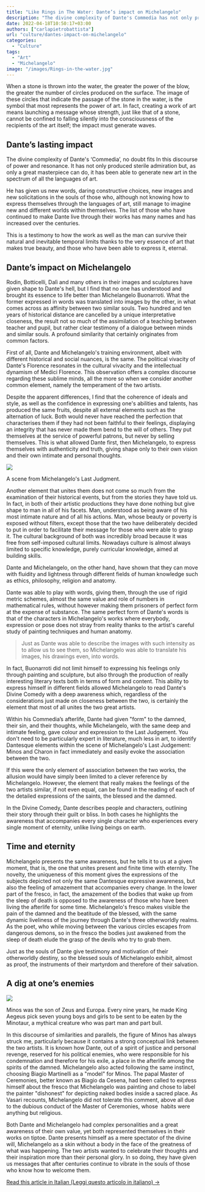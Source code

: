 ```yaml
---
title: "Like Rings in The Water: Dante’s impact on Michelangelo"
description: "The divine complexity of Dante's Commedia has not only produced sterile admiration but has been able to generate new art in all the shapes and forms. This piece looks at Dante's impact on the Michelangelo."
date: 2022-04-18T10:50:17+03:00
authors: ["carlapietrobattista"]
url: "culture/dantes-impact-on-michelangelo"
categories:
  - "Culture"
tags:
  - "Art"
  - "Michelangelo"
image: "/images/Rings-in-the-water.jpg"
---
```

When a stone is thrown into the water, the greater the power of the blow, the greater the number of circles produced on the surface. The image of these circles that indicate the passage of the stone in the water, is the symbol that most represents the power of art. In fact, creating a work of art means launching a message whose strength, just like that of a stone, cannot be confined to falling silently into the consciousness of the recipients of the art itself; the impact must generate waves.

## **Dante’s lasting impact**

The divine complexity of Dante's ‘Commedia’, no doubt fits In this discourse of power and resonance. It has not only produced sterile admiration but, as only a great masterpiece can do, it has been able to generate new art in the spectrum of all the languages ​​of art.

He has given us new words, daring constructive choices, new images and new solicitations in the souls of those who, although not knowing how to express themselves through the languages ​​of art, still manage to imagine new and different worlds within themselves. The list of those who have continued to make Dante live through their works has many names and has increased over the centuries.

This is a testimony to how the work as well as the man can survive their natural and inevitable temporal limits thanks to the very essence of art that makes true beauty, and those who have been able to express it, eternal.

## **Dante’s impact on Michelangelo**

Rodin, Botticelli, Dalì and many others in their images and sculptures have given shape to Dante's hell, but I find that no one has understood and brought its essence to life better than Michelangelo Buonarroti. What the former expressed in words was translated into images by the other, in what comes across as affinity between two similar souls. Two hundred and ten years of historical distance are cancelled by a unique interpretative closeness, the result not so much of the assimilation of a teaching between teacher and pupil, but rather clear testimony of a dialogue between minds and similar souls. A profound similarity that certainly originates from common factors.

First of all, Dante and Michelangelo's training environment, albeit with different historical and social nuances, is the same. The political vivacity of Dante's Florence resonates in the cultural vivacity and the intellectual dynamism of Medici Florence. This observation offers a complex discourse regarding these sublime minds, all the more so when we consider another common element, namely the temperament of the two artists.

Despite the apparent differences, I find that the coherence of ideals and style, as well as the confidence in expressing one's abilities and talents, has produced the same fruits, despite all external elements such as the alternation of luck. Both would never have reached the perfection that characterises them if they had not been faithful to their feelings, displaying an integrity that has never made them bend to the will of others. They put themselves at the service of powerful patrons, but never by selling themselves. This is what allowed Dante first, then Michelangelo, to express themselves with authenticity and truth, giving shape only to their own vision and their own intimate and personal thoughts.

![](/images/The-Last-Judgment_Dantes-impact-on-Michelangelo-1024x633.jpg)

A scene from Michelangelo's Last Judgment.


Another element that unites them does not come so much from the examination of their historical events, but from the stories they have told us. In fact, in both of their artistic productions they have done nothing but give shape to man in all of his facets. Man, understood as being aware of his most intimate nature and of all his actions. Man, whose beauty or poverty is exposed without filters, except those that the two have deliberately decided to put in order to facilitate their message for those who were able to grasp it. The cultural background of both was incredibly broad because it was free from self-imposed cultural limits. Nowadays culture is almost always limited to specific knowledge, purely curricular knowledge, aimed at building skills.

Dante and Michelangelo, on the other hand, have shown that they can move with fluidity and lightness through different fields of human knowledge such as ethics, philosophy, religion and anatomy.

Dante was able to play with words, giving them, through the use of rigid metric schemes, almost the same value and role of numbers in mathematical rules, without however making them prisoners of perfect form at the expense of substance. The same perfect form of Dante's words is that of the characters in Michelangelo's works where everybody, expression or pose does not stray from reality thanks to the artist's careful study of painting techniques and human anatomy.

> Just as Dante was able to describe the images with such intensity as to allow us to see them, so Michelangelo was able to translate his images, his drawings even, into words.

In fact, Buonarroti did not limit himself to expressing his feelings only through painting and sculpture, but also through the production of really interesting literary texts both in terms of form and content. This ability to express himself in different fields allowed Michelangelo to read Dante's Divine Comedy with a deep awareness which, regardless of the considerations just made on closeness between the two, is certainly the element that most of all unites the two great artists.

Within his Commedia’s afterlife, Dante had given "form" to the damned, their sin, and their thoughts, while Michelangelo, with the same deep and intimate feeling, gave colour and expression to the Last Judgement. You don't need to be particularly expert in literature, much less in art, to identify Dantesque elements within the scene of Michelangelo's Last Judgement: Minos and Charon in fact immediately and easily evoke the association between the two.

If this were the only element of association between the two works, the allusion would have simply been limited to a clever reference by Michelangelo. However, the element that really makes the feelings of the two artists similar, if not even equal, can be found in the reading of each of the detailed expressions of the saints, the blessed and the damned.

In the Divine Comedy, Dante describes people and characters, outlining their story through their guilt or bliss. In both cases he highlights the awareness that accompanies every single character who experiences every single moment of eternity, unlike living beings on earth.

## **Time and eternity**

Michelangelo presents the same awareness, but he tells it to us at a given moment, that is, the one that unites present and finite time with eternity. The novelty, the uniqueness of this moment gives the expressions of the subjects depicted not only the same Dantesque expressive awareness, but also the feeling of amazement that accompanies every change. In the lower part of the fresco, in fact, the amazement of the bodies that wake up from the sleep of death is opposed to the awareness of those who have been living the afterlife for some time. Michelangelo's fresco makes visible the pain of the damned and the beatitude of the blessed, with the same dynamic liveliness of the journey through Dante's three otherworldly realms. As the poet, who while moving between the various circles escapes from dangerous demons, so in the fresco the bodies just awakened from the sleep of death elude the grasp of the devils who try to grab them.

Just as the souls of Dante give testimony and motivation of their otherworldly destiny, so the blessed souls of Michelangelo exhibit, almost as proof, the instruments of their martyrdom and therefore of their salvation.

## **A dig at one’s enemies**

![](/images/minos_-Dantes-Influence-on-Michelangelo-.jpg)

Minos was the son of Zeus and Europa. Every nine years, he made King Aegeus pick seven young boys and girls to be sent to be eaten by the Minotaur, a mythical creature who was part man and part bull.


In this discourse of similarities and parallels, the figure of Minos has always struck me, particularly because it contains a strong conceptual link between the two artists. It is known how Dante, out of a spirit of justice and personal revenge, reserved for his political enemies, who were responsible for his condemnation and therefore for his exile, a place in the afterlife among the spirits of the damned. Michelangelo also acted following the same instinct, choosing Biagio Martinelli as a "model" for Minos. The papal Master of Ceremonies, better known as Biagio da Cesena, had been called to express himself about the fresco that Michelangelo was painting and chose to label the painter "dishonest" for depicting naked bodies inside a sacred place. As Vasari recounts, Michelangelo did not tolerate this comment, above all due to the dubious conduct of the Master of Ceremonies, whose  habits were anything but religious.

Both Dante and Michelangelo had complex personalities and a great awareness of their own value, yet both represented themselves in their works on tiptoe. Dante presents himself as a mere spectator of the divine will, Michelangelo as a skin without a body in the face of the greatness of what was happening. The two artists wanted to celebrate their thoughts and their inspiration more than their personal glory. In so doing, they have given us messages that after centuries continue to vibrate in the souls of those who know how to welcome them.

[Read this article in Italian (Leggi questo articolo in italiano) →](https://un-aligned.org/wp-content/uploads/2022/04/CERCHI-NELLACQUA_-linfluenza-di-Dante-su-Michelangelo.pdf)
